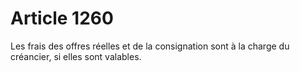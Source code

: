 # Article 1260

Les frais des offres réelles et de la consignation sont à la charge du créancier, si elles sont valables.